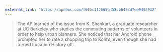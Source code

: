 ```yaml
---
external_link: "https://apnews.com/f60bc112665b458cb6473d7ee9492932"
---
```


> The AP learned of the issue from K. Shankari, a graduate researcher at UC Berkeley who studies the commuting patterns of volunteers in order to help urban planners. She noticed that her Android phone prompted her to rate a shopping trip to Kohl’s, even though she had turned Location History off.


